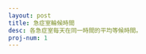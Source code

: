 ```yaml
---
layout: post
title: 急症室輪候時間
desc: 各急症室每天在同一時間的平均等候時間。
proj-num: 1
---
```

<script src="https://cdnjs.cloudflare.com/ajax/libs/jquery/3.1.0/jquery.min.js"></script>
<script src="https://cdnjs.cloudflare.com/ajax/libs/jquery-sheetrock/1.1.4/dist/sheetrock.min.js"></script>
<script src="https://cdnjs.cloudflare.com/ajax/libs/moment.js/2.20.1/moment.min.js"></script>
<script src="https://cdnjs.cloudflare.com/ajax/libs/moment.js/2.20.1/locale/zh-hk.js"></script>
<script src="https://cdnjs.cloudflare.com/ajax/libs/Chart.js/2.7.1/Chart.js"></script>

<div id="charts">
</div>
<div id="hidden-charts" style="display: none;">
	<div id="chart-container" style="position: relative; height:200px;"><canvas id="chart" height="300" width="600"></canvas></div>
</div>

<table id="statistics" class="table table-condensed table-striped"></table>
  
<script>  
  //update chart 
    function createMatrix(N, M) {
    var matrix = new Array(N); // Array with initial size of N, not fixed!

    for (var i = 0; i < N; ++i) {
        matrix[i] = new Array(M);
    }

    return matrix;
}
function parseDate(dateString){
	return moment(dateString,'HH:mm','en');
}
     
      var labels = [];
      var dataMap = createMatrix(19,96);
	

		var ctx = document.getElementById("chart").getContext("2d");
		var cfg = {
			type: 'bar',
			options: {
                responsive: true,		
		maintainAspectRatio: false,
                title:{
                    display:true,
                    text:'急症科輪候時間 \n Accident and Emergency Department Waiting Time'
                },
				scales: {
					xAxes: [{
						type: 'time',
						distribution: 'series',
						time: {
							parser: null
						}
					}],
					yAxes: [{
						scaleLabel: {
							display: true,
							labelString: 'Estimated Waiting Time (hours)'
						}
					}]
				}
			}
		};
    function updateChart(error, options, response) {
      if (!response.rows){
      	return;
      }
      for (var i = 1; i < response.rows.length-1; i++) {
      	for (var j=0; j < response.rows[i].cellsArray.length; j++){
		if (j==0){
        		labels.push(response.rows[i].cellsArray[0]);
		} else {
			dataMap[j-1][i-1] = response.rows[i].cellsArray[j];
		}
	}
      }
      
      for (var i=0; i < 18; i++){
      
      var itm = document.getElementById("chart-container");
      var clone = itm.cloneNode(true);
      clone.id = "clone";
      var newClone = document.getElementById("charts").appendChild(clone);
      var chart = new Chart(newClone.firstChild.getContext("2d"), JSON.parse(JSON.stringify(cfg)));
      chart.config.options.scales.xAxes[0].time.parser = parseDate;
        chart.config.data = {};
	chart.config.data.datasets = new Array(1);
        chart.config.data.datasets[0] = {};
      	chart.config.data.datasets[0].data = dataMap[i];
      	chart.config.data.datasets[0].label = response.rows[0].cellsArray[i+1];  
      	chart.config.data.datasets[0].type = 'line';
      	chart.config.data.datasets[0].pointRadius = 0;
      	chart.config.data.datasets[0].borderWidth = 2;
      chart.config.data.labels = labels;
      
      chart.update();
      
      }
		}

    var mySpreadsheet = 'https://docs.google.com/spreadsheets/d/1XU_twWgBEorGgzykIcqbmjuBjwZHpV4jTkc1Go1twb0/edit#gid=648626318';
    $('#statistics').sheetrock({
      url: mySpreadsheet,
      callback: updateChart
    });  
</script>
